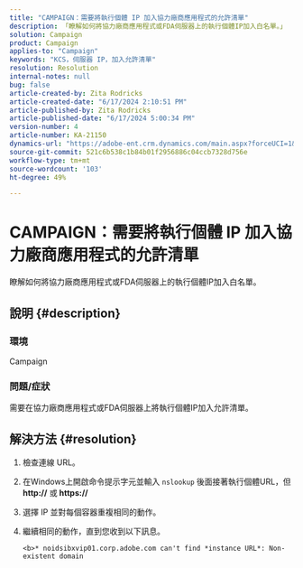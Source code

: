 ```yaml
---
title: "CAMPAIGN：需要將執行個體 IP 加入協力廠商應用程式的允許清單"
description: 「瞭解如何將協力廠商應用程式或FDA伺服器上的執行個體IP加入白名單。」
solution: Campaign
product: Campaign
applies-to: "Campaign"
keywords: "KCS，伺服器 IP，加入允許清單"
resolution: Resolution
internal-notes: null
bug: false
article-created-by: Zita Rodricks
article-created-date: "6/17/2024 2:10:51 PM"
article-published-by: Zita Rodricks
article-published-date: "6/17/2024 5:00:34 PM"
version-number: 4
article-number: KA-21150
dynamics-url: "https://adobe-ent.crm.dynamics.com/main.aspx?forceUCI=1&pagetype=entityrecord&etn=knowledgearticle&id=fdafc460-b32c-ef11-840a-002248084fbb"
source-git-commit: 521c6b538c1b84b01f2956886c04ccb7328d756e
workflow-type: tm+mt
source-wordcount: '103'
ht-degree: 49%

---
```


# CAMPAIGN：需要將執行個體 IP 加入協力廠商應用程式的允許清單


瞭解如何將協力廠商應用程式或FDA伺服器上的執行個體IP加入白名單。

## 說明 {#description}


### <b>環境</b>

Campaign

### <b>問題/症狀</b>

需要在協力廠商應用程式或FDA伺服器上將執行個體IP加入允許清單。


## 解決方法 {#resolution}


1. 檢查連線 URL。
2. 在Windows上開啟命令提示字元並輸入 `nslookup` 後面接著執行個體URL，但<b> http://</b> 或<b> https://</b>
3. 選擇 IP 並對每個容器重複相同的動作。
4. 繼續相同的動作，直到您收到以下訊息。

   `<b>* noidsibxvip01.corp.adobe.com can't find *instance URL*: Non-existent domain`

